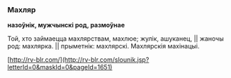 ### Махляр
**назоўнік, мужчынскі род, размоўнае**

Той, хто займаецца махлярствам, махлюе; жулік, ашуканец, || жаночы род: махлярка. || прыметнік: махлярскі. Махлярскія махінацыі.

<a rel="author">[http://rv-blr.com/](http://rv-blr.com/slounik.jsp?letterId=0&maskId=0&pageId=1651)</a>
